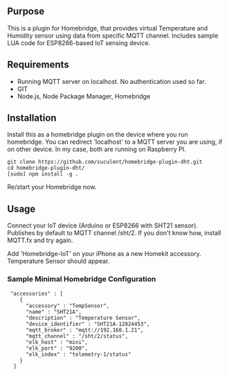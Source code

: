 ## Purpose

This is a plugin for Homebridge, that provides virtual Temperature and Humidity sensor using data from specific MQTT channel. Includes sample LUA code for ESP8266-based IoT sensing device.

## Requirements

* Running MQTT server on localhost. No authentication used so far.
* GIT
* Node.js, Node Package Manager, Homebridge


## Installation

Install this as a homebridge plugin on the device where you run homebridge. You can redirect 'localhost' to a MQTT server you are using, if on other device. In my case, both are running on Raspberry PI.

    git clone https://github.com/suculent/homebridge-plugin-dht.git
    cd homebridge-plugin-dht/
    [sudo] npm install -g .

Re/start your Homebridge now.


## Usage

Connect your IoT device (Arduino or ESP8266 with SHT21 sensor). Publishes by default to MQTT channel /sht/2.
If you don't know how, install MQTT.fx and try again.

Add 'Homebridge-IoT' on your iPhone as a new Homekit accessory. Temperature Sensor should appear.

### Sample Minimal Homebridge Configuration

```
 "accessories" : [
    {
      "accessory" : "TempSensor",
      "name" : "SHT21A",
      "description" : "Temperature Sensor",
      "device_identifier" : "SHT21A-12824453",
      "mqtt_broker" : "mqtt://192.168.1.21",
      "mqtt_channel" : "/sht/2/status",
      "elk_host" : "mini",
      "elk_port" : "9200",
      "elk_index" : "telemetry-1/status"
    }
  ]
```
